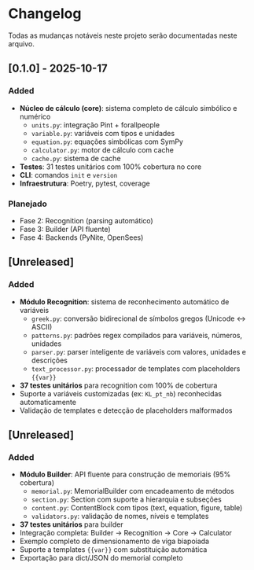 # Changelog

Todas as mudanças notáveis neste projeto serão documentadas neste arquivo.

## [0.1.0] - 2025-10-17

### Added
- **Núcleo de cálculo (core)**: sistema completo de cálculo simbólico e numérico
  - `units.py`: integração Pint + forallpeople
  - `variable.py`: variáveis com tipos e unidades
  - `equation.py`: equações simbólicas com SymPy
  - `calculator.py`: motor de cálculo com cache
  - `cache.py`: sistema de cache
- **Testes**: 31 testes unitários com 100% cobertura no core
- **CLI**: comandos `init` e `version`
- **Infraestrutura**: Poetry, pytest, coverage

### Planejado
- Fase 2: Recognition (parsing automático)
- Fase 3: Builder (API fluente)
- Fase 4: Backends (PyNite, OpenSees)

## [Unreleased]

### Added
- **Módulo Recognition**: sistema de reconhecimento automático de variáveis
  - `greek.py`: conversão bidirecional de símbolos gregos (Unicode ↔ ASCII)
  - `patterns.py`: padrões regex compilados para variáveis, números, unidades
  - `parser.py`: parser inteligente de variáveis com valores, unidades e descrições
  - `text_processor.py`: processador de templates com placeholders `{{var}}`
- **37 testes unitários** para recognition com 100% de cobertura
- Suporte a variáveis customizadas (ex: `KL_pt_nb`) reconhecidas automaticamente
- Validação de templates e detecção de placeholders malformados

## [Unreleased]

### Added
- **Módulo Builder**: API fluente para construção de memoriais (95% cobertura)
  - `memorial.py`: MemorialBuilder com encadeamento de métodos
  - `section.py`: Section com suporte a hierarquia e subseções
  - `content.py`: ContentBlock com tipos (text, equation, figure, table)
  - `validators.py`: validação de nomes, níveis e templates
- **37 testes unitários** para builder
- Integração completa: Builder → Recognition → Core → Calculator
- Exemplo completo de dimensionamento de viga biapoiada
- Suporte a templates `{{var}}` com substituição automática
- Exportação para dict/JSON do memorial completo
